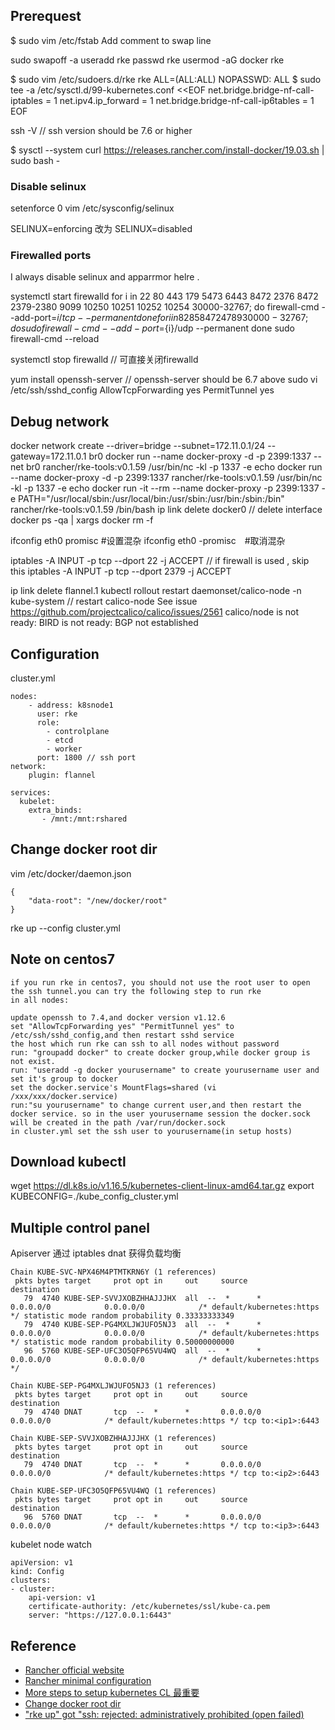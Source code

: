 ## Prerequest
$ sudo vim /etc/fstab
Add comment to swap line

sudo swapoff -a
useradd rke
passwd rke
usermod -aG docker rke

$ sudo vim /etc/sudoers.d/rke
rke  ALL=(ALL:ALL) NOPASSWD: ALL
$ sudo tee -a /etc/sysctl.d/99-kubernetes.conf <<EOF
net.bridge.bridge-nf-call-iptables  = 1
net.ipv4.ip_forward                 = 1
net.bridge.bridge-nf-call-ip6tables = 1
EOF

ssh -V // ssh version should be 7.6 or higher

$ sysctl --system
curl https://releases.rancher.com/install-docker/19.03.sh | sudo bash -

### Disable selinux
setenforce 0
vim /etc/sysconfig/selinux

SELINUX=enforcing 改为 SELINUX=disabled
### Firewalled ports
I always disable selinux and apparrmor helre .

systemctl start firewalld
for i in 22 80 443 179 5473 6443 8472 2376 8472 2379-2380 9099 10250 10251 10252 10254 30000-32767; do
    firewall-cmd --add-port=${i}/tcp --permanent
done
for i in 8285 8472 4789 30000-32767; do
   sudo firewall-cmd --add-port=${i}/udp --permanent
done
sudo firewall-cmd --reload

systemctl stop firewalld // 可直接关闭firewalld

yum install openssh-server  // openssh-server should be 6.7 above
sudo vi /etc/ssh/sshd_config
AllowTcpForwarding yes
PermitTunnel yes

## Debug network
docker network create --driver=bridge --subnet=172.11.0.1/24 --gateway=172.11.0.1 br0
docker run --name docker-proxy -d -p 2399:1337 --net br0 rancher/rke-tools:v0.1.59 /usr/bin/nc -kl -p 1337 -e echo
docker run --name docker-proxy -d -p 2399:1337 rancher/rke-tools:v0.1.59 /usr/bin/nc -kl -p 1337 -e echo
docker run -it --rm --name docker-proxy -p 2399:1337 -e PATH="/usr/local/sbin:/usr/local/bin:/usr/sbin:/usr/bin:/sbin:/bin" rancher/rke-tools:v0.1.59 /bin/bash
ip link delete docker0 // delete interface
docker ps -qa | xargs docker rm -f

ifconfig eth0 promisc    #设置混杂
ifconfig eth0 -promisc　#取消混杂　

iptables -A INPUT -p tcp --dport 22 -j ACCEPT // if firewall is used , skip this
iptables -A INPUT -p tcp --dport 2379 -j ACCEPT

ip link delete flannel.1
kubectl rollout restart daemonset/calico-node -n kube-system // restart calico-node
See issue https://github.com/projectcalico/calico/issues/2561
calico/node is not ready: BIRD is not ready: BGP not established

## Configuration
cluster.yml
```
nodes:
    - address: k8snode1
      user: rke
      role:
        - controlplane
        - etcd
        - worker
      port: 1800 // ssh port
network:
    plugin: flannel

services:
  kubelet:
    extra_binds:
       - /mnt:/mnt:rshared
```

## Change docker root dir
vim /etc/docker/daemon.json
```
{
    "data-root": "/new/docker/root"
}
```

rke up --config cluster.yml


## Note on centos7
```
if you run rke in centos7, you should not use the root user to open the ssh tunnel.you can try the following step to run rke
in all nodes:

update openssh to 7.4,and docker version v1.12.6
set "AllowTcpForwarding yes" "PermitTunnel yes" to /etc/ssh/sshd_config,and then restart sshd service
the host which run rke can ssh to all nodes without password
run: "groupadd docker" to create docker group,while docker group is not exist.
run: "useradd -g docker yourusername" to create yourusername user and set it's group to docker
set the docker.service's MountFlags=shared (vi /xxx/xxx/docker.service)
run:"su yourusername" to change current user,and then restart the docker service. so in the user yourusername session the docker.sock will be created in the path /var/run/docker.sock
in cluster.yml set the ssh user to yourusername(in setup hosts)
```
## Download kubectl
wget https://dl.k8s.io/v1.16.5/kubernetes-client-linux-amd64.tar.gz
export KUBECONFIG=./kube_config_cluster.yml


## Multiple control panel
Apiserver 通过 iptables dnat 获得负载均衡
```
Chain KUBE-SVC-NPX46M4PTMTKRN6Y (1 references)
 pkts bytes target     prot opt in     out     source               destination
   79  4740 KUBE-SEP-SVVJXOBZHHAJJJHX  all  --  *      *       0.0.0.0/0            0.0.0.0/0            /* default/kubernetes:https */ statistic mode random probability 0.33333333349
   79  4740 KUBE-SEP-PG4MXLJWJUFO5NJ3  all  --  *      *       0.0.0.0/0            0.0.0.0/0            /* default/kubernetes:https */ statistic mode random probability 0.50000000000
   96  5760 KUBE-SEP-UFC3O5QFP65VU4WQ  all  --  *      *       0.0.0.0/0            0.0.0.0/0            /* default/kubernetes:https */

Chain KUBE-SEP-PG4MXLJWJUFO5NJ3 (1 references)
 pkts bytes target     prot opt in     out     source               destination
   79  4740 DNAT       tcp  --  *      *       0.0.0.0/0            0.0.0.0/0            /* default/kubernetes:https */ tcp to:<ip1>:6443

Chain KUBE-SEP-SVVJXOBZHHAJJJHX (1 references)
 pkts bytes target     prot opt in     out     source               destination
   79  4740 DNAT       tcp  --  *      *       0.0.0.0/0            0.0.0.0/0            /* default/kubernetes:https */ tcp to:<ip2>:6443

Chain KUBE-SEP-UFC3O5QFP65VU4WQ (1 references)
 pkts bytes target     prot opt in     out     source               destination
   96  5760 DNAT       tcp  --  *      *       0.0.0.0/0            0.0.0.0/0            /* default/kubernetes:https */ tcp to:<ip3>:6443
```
kubelet node watch
```
apiVersion: v1
kind: Config
clusters:
- cluster:
    api-version: v1
    certificate-authority: /etc/kubernetes/ssl/kube-ca.pem
    server: "https://127.0.0.1:6443"
```

## Reference
- [Rancher official website](https://rancher.com/docs/rke/latest/en/installation/)
- [Rancher minimal configuration](https://rancher.com/docs/rke/latest/en/example-yamls/#minimal-cluster-yml-example)
- [More steps to setup kubernetes CL 最重要](https://computingforgeeks.com/install-kubernetes-production-cluster-using-rancher-rke/)
- [Change docker root dir](https://github.com/IronicBadger/til/blob/master/docker/change-docker-root.md)
- ["rke up" got "ssh: rejected: administratively prohibited (open failed)](https://github.com/rancher/rke/issues/93)